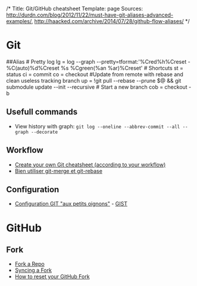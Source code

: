 /*
Title: Git/GitHub cheatsheet
Template: page
Sources: http://durdn.com/blog/2012/11/22/must-have-git-aliases-advanced-examples/, http://haacked.com/archive/2014/07/28/github-flow-aliases/
*/
# Git
##Alias
    # Pretty log
    lg = log --graph --pretty=tformat:'%Cred%h%Creset -%C(auto)%d%Creset %s %Cgreen(%an %ar)%Creset'
    # Shortcuts
    st = status
    ci = commit
    co = checkout
    #Update from remote with rebase and clean useless tracking branch
    up = !git pull --rebase --prune $@ && git submodule update --init --recursive
    # Start a new branch
    cob = checkout -b

## Usefull commands
* View history with graph: `git log --oneline --abbrev-commit --all --graph --decorate`

## Workflow
* [Create your own Git cheatsheet (according to your workflow)](http://24ways.org/2013/git-for-grownups/)
* [Bien utiliser git-merge et git-rebase](http://www.git-attitude.fr/2014/05/04/bien-utiliser-git-merge-et-rebase/)

## Configuration
* [Configuration GIT "aux petits oignons"](http://www.git-attitude.fr/2013/04/03/configuration-git/) - [GIST](https://gist.github.com/tdd/470582#file-config-git-globale-qui-va-bien)

# GitHub
## Fork

* [Fork a Repo](https://help.github.com/articles/fork-a-repo)
* [Syncing a Fork](https://help.github.com/articles/syncing-a-fork)
* [How to reset your GitHub Fork](http://scribu.net/blog/resetting-your-github-fork.html)
